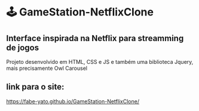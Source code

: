 # 🕹️ GameStation-NetflixClone
## Interface inspirada na Netflix para streamming de jogos
Projeto desenvolvido em HTML, CSS e JS e também uma biblioteca Jquery, mais precisamente Owl Carousel
## link para o site:
https://fabe-yato.github.io/GameStation-NetflixClone/
